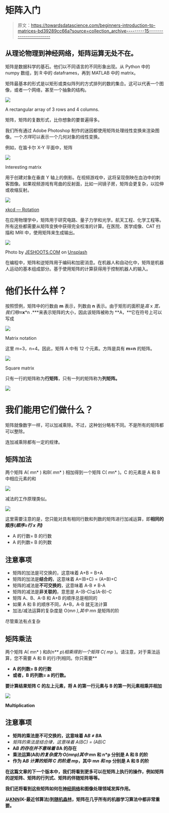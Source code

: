 # 矩阵入门

> 原文：<https://towardsdatascience.com/beginners-introduction-to-matrices-bd39289cc66a?source=collection_archive---------15----------------------->

## 从理论物理到神经网络，矩阵运算无处不在。

矩阵是数据科学的基石。他们以不同语言的不同形象出现。从 Python 中的 numpy 数组，到 R 中的 dataframes，再到 MATLAB 中的 matrix。

矩阵最基本的形式是以矩形或类似阵列的方式排列的数的集合。这可以代表一个图像，或者一个网络，甚至一个抽象的结构。

![](img/70117b93883e4bfc0d8cbc8a56a2d302.png)

A rectangular array of 3 rows and 4 columns.

矩阵，矩阵的复数形式，比你想象的要普遍得多。

我们所有通过 Adobe Photoshop 制作的迷因都使用矩阵处理线性变换来渲染图像。一个*方阵*可以表示一个几何对象的线性变换。

例如，在笛卡尔 X-Y 平面中，矩阵

![](img/1d26fa9cf29ba20d32c448259a9b1981.png)

Interesting matrix

用于创建对象在垂直 Y 轴上的倒影。在视频游戏中，这将呈现倒映在血泊中的刺客图像。如果视频游戏有弯曲的反射面，比如一间镜子房，矩阵会更复杂，以拉伸或收缩反射。

![](img/01cd3139ea0baf51bbcf15ed03305de0.png)

[xkcd — Rotation](https://xkcd.com/184/)

在应用物理学中，矩阵用于研究电路、量子力学和光学。航天工程、化学工程等。所有这些都需要从矩阵变换中获得完全校准的计算。在医院、医学成像、CAT 扫描和 MRI 中，使用矩阵来生成输出。

![](img/5c6fe6dd1c0f039175af1ff1ee9b7c65.png)

Photo by [JESHOOTS.COM](https://unsplash.com/@jeshoots?utm_source=medium&utm_medium=referral) on [Unsplash](https://unsplash.com?utm_source=medium&utm_medium=referral)

在编程中，矩阵和逆矩阵用于编码和加密消息。在机器人和自动化中，矩阵是机器人运动的基本组成部分。基于使用矩阵的计算获得用于控制机器人的输入。

# 他们长什么样？

按照惯例，矩阵中的行数由 **m** 表示，列数由 **n** 表示。由于矩形的面积是*高* x *宽，*我们用***m***x***n .***来表示矩阵的大小，因此该矩阵被称为 **A，**它在符号上可以写成

![](img/cf0df8b44f108f0d2130a2b1c595273a.png)

Matrix notation

这里 m=3，n=4。因此，矩阵 A 中有 12 个元素。方阵是具有 **m=n** 的矩阵。

![](img/a7df3848d8f0191c6d7bde0da4fe5205.png)

Square matrix

只有一行的矩阵称为**行矩阵**，只有一列的矩阵称为**列矩阵。**

![](img/0941185964da428ae0d58e131f6f16af.png)

# 我们能用它们做什么？

矩阵就像数字一样，可以加减乘除。不过，这种划分略有不同。不是所有的矩阵都可以整除。

连加减乘除都有一定的规律。

## **矩阵加法**

两个矩阵 A( *m*n* ) 和B( *m*n* ) 相加得到一个矩阵 C( *m*n* )。C 的元素是 A 和 B 中相应元素的和

![](img/75ad95fa3c8a7892c7a5847f993bcffa.png)

减法的工作原理类似。

![](img/098855f8c1f535850642761c35e87e95.png)

这里需要注意的是，您只能对具有相同行数和列数的矩阵进行加减运算，即**相同的顺序(*顺序=行 x 列)***

*   A 的行数= B 的行数
*   A 的列数= B 的列数

## 注意事项

*   矩阵的加法是可交换的，这意味着 A+B = B+A
*   矩阵的加法是**结合的**，这意味着 A+(B+C) = (A+B)+C
*   矩阵的减法是**不可交换的**，这意味着 A-B ≠ B-A
*   矩阵的减法是**非关联的**，意思是 A-(B-C)≦(A-B)-C
*   矩阵 A、B、A-B 和 A+B 的顺序总是相同的
*   如果 A 和 B 的顺序不同，A+B，A-B 就无法计算
*   加法/减法运算的复杂度是 O(m*n ),其中 m*n 是矩阵的阶

尽管乘法有点复杂

## 矩阵乘法

两个矩阵 A( *m*n* ) 和*B(n** p*)*相乘得到一个矩阵 C( *m*p* )。请注意，对于乘法运算，您不需要 A 和 B 的行/列相同。你只需要**

*   **A 的列数= B 的行数**
*   **或者，B 的列数= a 的行数。**

**要计算结果矩阵 C 的左上元素，将 A 的第一行元素与 B 的第一列元素相乘并相加**

**![](img/526ef41f8c48c6ce1fbcd0dd33c311c2.png)**

**Multiplication**

## **注意事项**

*   **矩阵的乘法是不可交换的，这意味着 A*B ≠ B*A**
*   **矩阵的乘法是结合律，这意味着 A*(B*C) = (A*B)*C**
*   **A*B 的存在并不意味着 B*A 的存在**
*   **乘法运算(A*B)的复杂度为 O(m*n*p)其中 m*n 和 n*p 分别是 A 和 B 的阶**
*   **作为 A*B 计算的矩阵 C 的阶是 m*p，其中 m*n 和 n*p 分别是 A 和 B 的阶**

**在这篇文章的下一个版本中，我们将看到更多可以在矩阵上执行的操作，例如矩阵的逆矩阵、矩阵的行列式、矩阵的伴随矩阵等等。**

**我们还将看到这些矩阵如何在[神经网络](https://medium.com/x8-the-ai-community/how-to-train-your-d̶r̶a̶g̶o̶neural-net-backpropagation-intiution-3fc575ec7f3d)和图像处理领域发挥作用。**

**从[KNN](/laymans-introduction-to-knn-c793ed392bc2)(K-最近邻算法)到[随机森林](https://medium.com/x8-the-ai-community/building-intuition-for-random-forests-76d36fa28c5e)，矩阵在几乎所有的机器学习算法中都非常重要。**